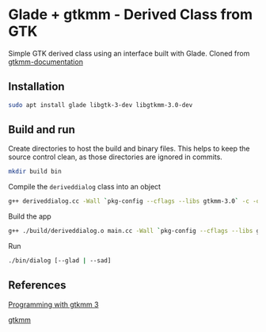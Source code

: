# Glade + gtkmm - Derived Class from GTK

Simple GTK derived class using an interface built with Glade. Cloned from [gtkmm-documentation](https://gitlab.gnome.org/GNOME/gtkmm-documentation/tree/gtkmm-3-24/examples/book/builder/derived)

## Installation

```bash
sudo apt install glade libgtk-3-dev libgtkmm-3.0-dev
```


## Build and run

Create directories to host the build and binary files. This helps to keep the source control clean, as those directories are ignored in commits.

```bash
mkdir build bin
```

Compile the `deriveddialog` class into an object

```bash
g++ deriveddialog.cc -Wall `pkg-config --cflags --libs gtkmm-3.0` -c -o ./build/deriveddialog.o
```

Build the app

```bash
g++ ./build/deriveddialog.o main.cc -Wall `pkg-config --cflags --libs gtkmm-3.0` -o ./bin/dialog
```

Run

```bash
./bin/dialog [--glad | --sad]
```


## References

[Programming with gtkmm 3](https://developer.gnome.org/gtkmm-tutorial/stable/)

[gtkmm](https://www.gtkmm.org/en/)
